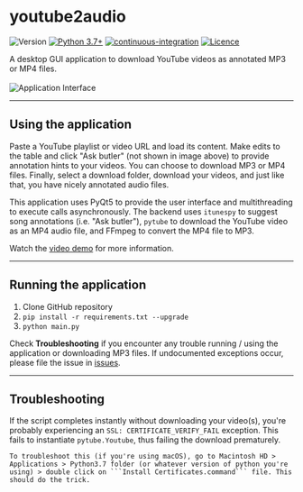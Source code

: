 # **youtube2audio**

![Version](https://img.shields.io/badge/version-v2024.09.26-orange)
[![Python 3.7+](https://img.shields.io/badge/python-3.7+-blue.svg)](https://www.python.org/downloads/)
[![continuous-integration](https://github.com/irahorecka/youtube2audio/workflows/continuous-integration/badge.svg)](https://github.com/irahorecka/youtube2audio/actions)
[![Licence](https://img.shields.io/badge/license-MIT-blue.svg)](https://raw.githubusercontent.com/irahorecka/youtube2audio/main/LICENSE)

A desktop GUI application to download YouTube videos as annotated MP3 or MP4 files.
<br>
<br>
![Application Interface](docs/youtube2audio.png)
<hr>

## Using the application

Paste a YouTube playlist or video URL and load its content. Make edits to the table and click "Ask butler" (not shown in image above) to provide annotation hints to your videos. You can choose to download MP3 or MP4 files. Finally, select a download folder, download your videos, and just like that, you have nicely annotated audio files.

This application uses PyQt5 to provide the user interface and multithreading to execute calls asynchronously. The backend uses ```itunespy``` to suggest song annotations (i.e. "Ask butler"), ```pytube``` to download the YouTube video as an MP4 audio file, and FFmpeg to convert the MP4 file to MP3.

Watch the <a href="https://i.imgur.com/6gAdznH.mp4">video demo</a> for more information.
<hr>

## Running the application

1) Clone GitHub repository
2) ```pip install -r requirements.txt --upgrade```
3) ```python main.py```

Check <b>Troubleshooting</b> if you encounter any trouble running / using the application or downloading MP3 files. If undocumented exceptions occur, please file the issue in <a href="https://github.com/irahorecka/YouTube2Audio/issues">issues</a>.
<hr>

## Troubleshooting

If the script completes instantly without downloading your video(s), you're probably experiencing an ```SSL: CERTIFICATE_VERIFY_FAIL``` exception. This fails to instantiate ```pytube.Youtube```, thus failing the download prematurely.

    To troubleshoot this (if you're using macOS), go to Macintosh HD > Applications > Python3.7 folder (or whatever version of python you're using) > double click on ```Install Certificates.command``` file. This should do the trick.
